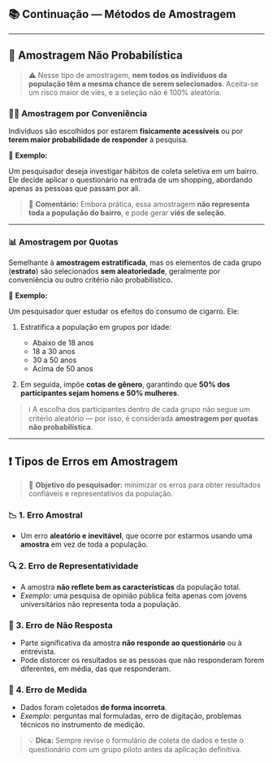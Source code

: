 ## 📚 Continuação — Métodos de Amostragem

---

## 🎲 Amostragem Não Probabilística

> ⚠️ Nesse tipo de amostragem, **nem todos os indivíduos da população têm a mesma chance de serem selecionados**. Aceita-se um risco maior de viés, e a seleção não é 100% aleatória.

### 🧍‍♂️ Amostragem por Conveniência

Indivíduos são escolhidos por estarem **fisicamente acessíveis** ou por **terem maior probabilidade de responder** à pesquisa.

📌 **Exemplo:**

Um pesquisador deseja investigar hábitos de coleta seletiva em um bairro. Ele decide aplicar o questionário na entrada de um shopping, abordando apenas as pessoas que passam por ali.

> 📌 **Comentário:** Embora prática, essa amostragem **não representa toda a população do bairro**, e pode gerar **viés de seleção**.

---

### 📊 Amostragem por Quotas

Semelhante à **amostragem estratificada**, mas os elementos de cada grupo (**estrato**) são selecionados **sem aleatoriedade**, geralmente por conveniência ou outro critério não probabilístico.

📌 **Exemplo:**

Um pesquisador quer estudar os efeitos do consumo de cigarro. Ele:

1. Estratifica a população em grupos por idade:

   - Abaixo de 18 anos
   - 18 a 30 anos
   - 30 a 50 anos
   - Acima de 50 anos

2. Em seguida, impõe **cotas de gênero**, garantindo que **50% dos participantes sejam homens e 50% mulheres**.

> ℹ️ A escolha dos participantes dentro de cada grupo não segue um critério aleatório — por isso, é considerada **amostragem por quotas não probabilística**.

---

## ❗ Tipos de Erros em Amostragem

> 🎯 **Objetivo do pesquisador:** minimizar os erros para obter resultados confiáveis e representativos da população.

### 📉 1. Erro Amostral

- Um erro **aleatório e inevitável**, que ocorre por estarmos usando uma **amostra** em vez de toda a população.

### 🔍 2. Erro de Representatividade

- A amostra **não reflete bem as características** da população total.
- _Exemplo:_ uma pesquisa de opinião pública feita apenas com jovens universitários não representa toda a população.

### 🛑 3. Erro de Não Resposta

- Parte significativa da amostra **não responde ao questionário** ou à entrevista.
- Pode distorcer os resultados se as pessoas que não responderam forem diferentes, em média, das que responderam.

### 📏 4. Erro de Medida

- Dados foram coletados **de forma incorreta**.
- _Exemplo:_ perguntas mal formuladas, erro de digitação, problemas técnicos no instrumento de medição.

> 💡 **Dica:** Sempre revise o formulário de coleta de dados e teste o questionário com um grupo piloto antes da aplicação definitiva.
